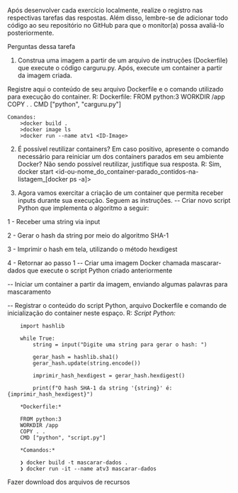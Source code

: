 Após desenvolver cada exercício localmente, realize o registro nas respectivas tarefas das respostas. Além disso, lembre-se de adicionar todo código ao seu repositório no GitHub para que o monitor(a) possa avaliá-lo posteriormente.

Perguntas dessa tarefa
1. Construa uma imagem a partir de um arquivo de instruções (Dockerfile) que execute o código carguru.py. Após, execute um container a partir da imagem criada.

Registre aqui o conteúdo de seu arquivo Dockerfile e o comando utilizado para execução do container.
 R: 
    Dockerfile:
        FROM python:3
        WORKDIR /app
        COPY . .
        CMD ["python", "carguru.py"]

    Comandos:
        >docker build . 
        >docker image ls 
        >docker run --name atv1 <ID-Image>

2. É possível reutilizar containers? Em caso positivo, apresente o comando necessário para reiniciar um dos containers parados em seu ambiente Docker? Não sendo possível reutilizar, justifique sua resposta.
    R: 
        Sim, docker start <id-ou-nome_do_container-parado_contidos-na-listagem_[docker ps -a]>

3. Agora vamos exercitar a criação de um container que permita receber inputs durante sua execução. Seguem as instruções.
-- Criar novo script Python que implementa o algoritmo a seguir:

1 - Receber uma string via input

2 - Gerar o hash  da string por meio do algoritmo SHA-1

3 - Imprimir o hash em tela, utilizando o método hexdigest

4 - Retornar ao passo 1
-- Criar uma imagem Docker chamada mascarar-dados que execute o script Python criado anteriormente

--  Iniciar um container a partir da imagem, enviando algumas palavras para mascaramento

-- Registrar o conteúdo do script Python, arquivo Dockerfile e comando de inicialização do container neste espaço.
    R:
        *Script Python:*

        import hashlib

        while True:
            string = input("Digite uma string para gerar o hash: ")
            
            gerar_hash = hashlib.sha1()
            gerar_hash.update(string.encode())
            
            imprimir_hash_hexdigest = gerar_hash.hexdigest()
            
            print(f"O hash SHA-1 da string '{string}' é: {imprimir_hash_hexdigest}")

        *Dockerfile:*

        FROM python:3
        WORKDIR /app
        COPY . .
        CMD ["python", "script.py"]

        *Comandos:*

        ❯ docker build -t mascarar-dados .
        ❯ docker run -it --name atv3 mascarar-dados  

Fazer download dos arquivos de recursos